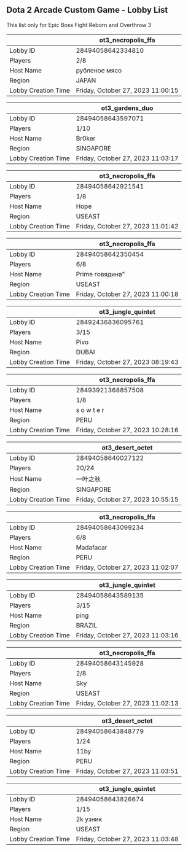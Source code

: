 ## Dota 2 Arcade Custom Game - Lobby List

This list only for Epic Boss Fight Reborn and Overthrow 3

|  | ot3_necropolis_ffa |
| ------ | ------ |
| Lobby ID | 28494058642334810 |
| Players | 2/8 |
| Host Name | рубленое мясо |
| Region | JAPAN |
| Lobby Creation Time | Friday, October 27, 2023 11:00:15 |


|  | ot3_gardens_duo |
| ------ | ------ |
| Lobby ID | 28494058643597071 |
| Players | 1/10 |
| Host Name | Br0ker |
| Region | SINGAPORE |
| Lobby Creation Time | Friday, October 27, 2023 11:03:17 |


|  | ot3_necropolis_ffa |
| ------ | ------ |
| Lobby ID | 28494058642921541 |
| Players | 1/8 |
| Host Name | Hope |
| Region | USEAST |
| Lobby Creation Time | Friday, October 27, 2023 11:01:42 |


|  | ot3_necropolis_ffa |
| ------ | ------ |
| Lobby ID | 28494058642350454 |
| Players | 6/8 |
| Host Name | Prime говядина" |
| Region | USEAST |
| Lobby Creation Time | Friday, October 27, 2023 11:00:18 |


|  | ot3_jungle_quintet |
| ------ | ------ |
| Lobby ID | 28492436836095761 |
| Players | 3/15 |
| Host Name | Pivo |
| Region | DUBAI |
| Lobby Creation Time | Friday, October 27, 2023 08:19:43 |


|  | ot3_necropolis_ffa |
| ------ | ------ |
| Lobby ID | 28493921368857508 |
| Players | 1/8 |
| Host Name | s o w t e r |
| Region | PERU |
| Lobby Creation Time | Friday, October 27, 2023 10:28:16 |


|  | ot3_desert_octet |
| ------ | ------ |
| Lobby ID | 28494058640027122 |
| Players | 20/24 |
| Host Name | 一叶之秋 |
| Region | SINGAPORE |
| Lobby Creation Time | Friday, October 27, 2023 10:55:15 |


|  | ot3_necropolis_ffa |
| ------ | ------ |
| Lobby ID | 28494058643099234 |
| Players | 6/8 |
| Host Name | Madafacar |
| Region | PERU |
| Lobby Creation Time | Friday, October 27, 2023 11:02:07 |


|  | ot3_jungle_quintet |
| ------ | ------ |
| Lobby ID | 28494058643589135 |
| Players | 3/15 |
| Host Name | ping |
| Region | BRAZIL |
| Lobby Creation Time | Friday, October 27, 2023 11:03:16 |


|  | ot3_necropolis_ffa |
| ------ | ------ |
| Lobby ID | 28494058643145928 |
| Players | 2/8 |
| Host Name | Sky |
| Region | USEAST |
| Lobby Creation Time | Friday, October 27, 2023 11:02:13 |


|  | ot3_desert_octet |
| ------ | ------ |
| Lobby ID | 28494058643848779 |
| Players | 1/24 |
| Host Name | 11by |
| Region | PERU |
| Lobby Creation Time | Friday, October 27, 2023 11:03:51 |


|  | ot3_jungle_quintet |
| ------ | ------ |
| Lobby ID | 28494058643826674 |
| Players | 1/15 |
| Host Name | 2k узник |
| Region | USEAST |
| Lobby Creation Time | Friday, October 27, 2023 11:03:48 |


